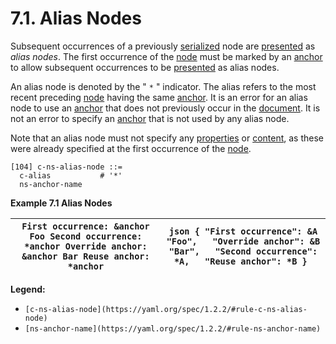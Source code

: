 # 7.1. Alias Nodes

Subsequent occurrences of a previously [serialized](https://yaml.org/spec/1.2.2/#serializing-the-representation-graph) node are [presented](https://yaml.org/spec/1.2.2/#presenting-the-serialization-tree) as *alias nodes*. The first occurrence of the [node](https://yaml.org/spec/1.2.2/#nodes) must be marked by an [anchor](https://yaml.org/spec/1.2.2/#anchors-and-aliases) to allow subsequent occurrences to be [presented](https://yaml.org/spec/1.2.2/#presenting-the-serialization-tree) as alias nodes.

An alias node is denoted by the " `*` " indicator. The alias refers to the most recent preceding [node](https://yaml.org/spec/1.2.2/#nodes) having the same [anchor](https://yaml.org/spec/1.2.2/#anchors-and-aliases). It is an error for an alias node to use an [anchor](https://yaml.org/spec/1.2.2/#anchors-and-aliases) that does not previously occur in the [document](https://yaml.org/spec/1.2.2/#documents). It is not an error to specify an [anchor](https://yaml.org/spec/1.2.2/#anchors-and-aliases) that is not used by any alias node.

Note that an alias node must not specify any [properties](https://yaml.org/spec/1.2.2/#node-properties) or [content](https://yaml.org/spec/1.2.2/#nodes), as these were already specified at the first occurrence of the [node](https://yaml.org/spec/1.2.2/#nodes).

```
[104] c-ns-alias-node ::=
  c-alias           # '*'
  ns-anchor-name
```

**Example 7.1 Alias Nodes**

| ``` First occurrence: &anchor Foo Second occurrence: *anchor Override anchor: &anchor Bar Reuse anchor: *anchor ``` | ```json { "First occurrence": &A "Foo",   "Override anchor": &B "Bar",   "Second occurrence": *A,   "Reuse anchor": *B } ``` |
| --- | --- |

**Legend:**

- `[c-ns-alias-node](https://yaml.org/spec/1.2.2/#rule-c-ns-alias-node)`
- `[ns-anchor-name](https://yaml.org/spec/1.2.2/#rule-ns-anchor-name)`